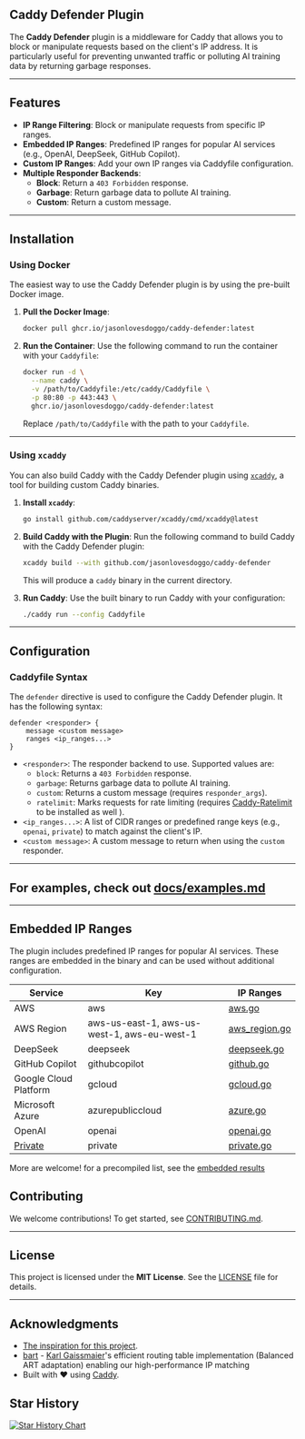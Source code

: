 ## **Caddy Defender Plugin**

The **Caddy Defender** plugin is a middleware for Caddy that allows you to block or manipulate requests based on the client's IP address. It is particularly useful for preventing unwanted traffic or polluting AI training data by returning garbage responses.

---

## **Features**

- **IP Range Filtering**: Block or manipulate requests from specific IP ranges.
- **Embedded IP Ranges**: Predefined IP ranges for popular AI services (e.g., OpenAI, DeepSeek, GitHub Copilot).
- **Custom IP Ranges**: Add your own IP ranges via Caddyfile configuration.
- **Multiple Responder Backends**:
  - **Block**: Return a `403 Forbidden` response.
  - **Garbage**: Return garbage data to pollute AI training.
  - **Custom**: Return a custom message.

---

## **Installation**

### **Using Docker**

The easiest way to use the Caddy Defender plugin is by using the pre-built Docker image.

1. **Pull the Docker Image**:
   ```bash
   docker pull ghcr.io/jasonlovesdoggo/caddy-defender:latest
   ```

2. **Run the Container**:
   Use the following command to run the container with your `Caddyfile`:
   ```bash
   docker run -d \
     --name caddy \
     -v /path/to/Caddyfile:/etc/caddy/Caddyfile \
     -p 80:80 -p 443:443 \
     ghcr.io/jasonlovesdoggo/caddy-defender:latest
   ```

   Replace `/path/to/Caddyfile` with the path to your `Caddyfile`.
---

### **Using `xcaddy`**

You can also build Caddy with the Caddy Defender plugin using [`xcaddy`](https://github.com/caddyserver/xcaddy), a tool for building custom Caddy binaries.

1. **Install `xcaddy`**:
   ```bash
   go install github.com/caddyserver/xcaddy/cmd/xcaddy@latest
   ```

2. **Build Caddy with the Plugin**:
   Run the following command to build Caddy with the Caddy Defender plugin:
   ```bash
   xcaddy build --with github.com/jasonlovesdoggo/caddy-defender
   ```

   This will produce a `caddy` binary in the current directory.

3. **Run Caddy**:
   Use the built binary to run Caddy with your configuration:
   ```bash
   ./caddy run --config Caddyfile
   ```

---

## **Configuration**

### **Caddyfile Syntax**

The `defender` directive is used to configure the Caddy Defender plugin. It has the following syntax:

```caddyfile
defender <responder> {
    message <custom message>
    ranges <ip_ranges...>
}
```

- `<responder>`: The responder backend to use. Supported values are:
  - `block`: Returns a `403 Forbidden` response.
  - `garbage`: Returns garbage data to pollute AI training.
  - `custom`: Returns a custom message (requires `responder_args`).
  - `ratelimit`: Marks requests for rate limiting (requires [Caddy-Ratelimit](https://github.com/mholt/caddy-ratelimit) to be installed as well ).
- `<ip_ranges...>`: A list of CIDR ranges or predefined range keys (e.g., `openai`, `private`) to match against the client's IP.
- `<custom message>`: A custom message to return when using the `custom` responder.
---


## For examples, check out [docs/examples.md](docs/examples.md)

---

## **Embedded IP Ranges**

The plugin includes predefined IP ranges for popular AI services. These ranges are embedded in the binary and can be used without additional configuration.

| Service                                                              | Key                                         | IP Ranges                                          |
|----------------------------------------------------------------------|---------------------------------------------|----------------------------------------------------|
| AWS                                                                  | aws                                         | [aws.go](ranges/fetchers/aws/aws.go)               |
| AWS Region                                                           | aws-us-east-1, aws-us-west-1, aws-eu-west-1 | [aws_region.go](ranges/fetchers/aws/aws_region.go) |
| DeepSeek                                                             | deepseek                                    | [deepseek.go](ranges/fetchers/deepseek.go)         |
| GitHub Copilot                                                       | githubcopilot                               | [github.go](ranges/fetchers/github.go)             |
| Google Cloud Platform                                                | gcloud                                      | [gcloud.go](ranges/fetchers/gcloud.go)             |
| Microsoft Azure                                                      | azurepubliccloud                            | [azure.go](ranges/fetchers/azure.go)               |
| OpenAI                                                               | openai                                      | [openai.go](ranges/fetchers/openai.go)             |
| [Private](https://caddyserver.com/docs/caddyfile/matchers#remote-ip) | private                                     | [private.go](ranges/fetchers/private.go)           |

More are welcome! for a precompiled list, see the [embedded results](ranges/data/generated.go)

## **Contributing**

We welcome contributions! To get started, see [CONTRIBUTING.md](CONTRIBUTING.md).

---

## **License**

This project is licensed under the **MIT License**. See the [LICENSE](LICENSE) file for details.

---

## **Acknowledgments**
- [The inspiration for this project](https://www.reddit.com/r/selfhosted/comments/1i154h7/comment/m73pj9t/).
- [bart](https://github.com/gaissmai/bart) - [Karl Gaissmaier](https://github.com/gaissmai)'s efficient routing table implementation (Balanced ART adaptation) enabling our high-performance IP matching
- Built with ❤️ using [Caddy](https://caddyserver.com).

## Star History

[![Star History Chart](https://api.star-history.com/svg?repos=JasonLovesDoggo/caddy-defender&type=Date)](https://star-history.com/#JasonLovesDoggo/caddy-defender&Date)
